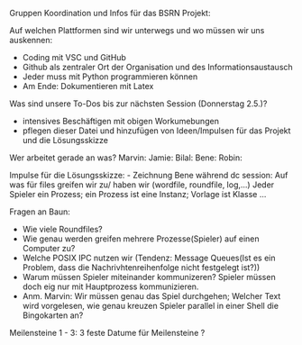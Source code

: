 Gruppen Koordination und Infos für das BSRN Projekt:

Auf welchen Plattformen sind wir unterwegs und wo müssen wir uns auskennen:
  - Coding mit VSC und GitHub
  - Github als zentraler Ort der Organisation und des Informationsaustausch
  - Jeder muss mit Python programmieren können
  - Am Ende: Dokumentieren mit Latex

Was sind unsere To-Dos bis zur nächsten Session (Donnerstag 2.5.)?
  - intensives Beschäftigen mit obigen Workumebungen
  - pflegen dieser Datei und hinzufügen von Ideen/Impulsen für das Projekt und die Lösungsskizze

Wer arbeitet gerade an was?
    Marvin:
    Jamie:
    Bilal:
    Bene:
    Robin:

Impulse für die Lösungsskizze:
    - Zeichnung Bene während dc session: 
        Auf was für files greifen wir zu/ haben wir (wordfile, roundfile, log,...)
        Jeder Spieler ein Prozess; ein Prozess ist eine Instanz; Vorlage ist Klasse
        ...
      
Fragen an Baun:                                        
  - Wie viele Roundfiles?
  - Wie genau werden greifen mehrere Prozesse(Spieler) auf einen Computer zu?
  - Welche POSIX IPC nutzen wir (Tendenz: Message Queues(Ist es ein Problem, dass die Nachrivhtenreihenfolge nicht festgelegt ist?))
  - Warum müssen Spieler miteinander kommunizeren? Spieler müssen doch eig nur mit Hauptprozess kommunizieren.
  - Anm. Marvin: Wir müssen genau das Spiel durchgehen; Welcher Text wird vorgelesen, wie genau kreuzen Spieler parallel in einer Shell       die Bingokarten an?

Meilensteine 1 - 3:
3 feste Datume für Meilensteine ? 

